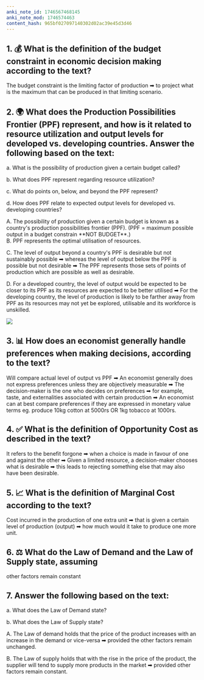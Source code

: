 ```yaml
---
anki_note_id: 1746567468145
anki_note_mod: 1746574463
content_hash: 965bf027097140302d02ac39e45d3d46
---
```


## 1. 💰 What is the definition of the budget constraint in economic decision making according to the text?

The budget constraint is the limiting factor of production ➡ to project what is the maximum that can be produced in that limiting scenario.

## 2. 🌍 What does the Production Possibilities Frontier (PPF) represent, and how is it related to resource utilization and output levels for developed vs. developing countries. Answer the following based on the text:
  
a. What is the possibility of production given a certain budget called?
  
b. What does PPF represent regarding resource utilization?
  
c. What do points on, below, and beyond the PPF represent?
  
d. How does PPF relate to expected output levels for developed vs. developing countries?

A. The possibility of production given a certain budget is known as a country's production possibilities frontier (PPF). (PPF = maximum possible output in a budget constrain \*\*NOT BUDGET\*\*.)  
B. PPF represents the optimal utilisation of resources.
  
C. The level of output beyond a country's PPF is desirable but not sustainably possible ➡ whereas the level of output below the PPF is possible but not desirable ➡ The PPF represents those sets of points of production which are possible as well as desirable.
  
D. For a developed country, the level of output would be expected to be closer to its PPF as its resources are expected to be better utilised ➡ For the developing country, the level of production is likely to be farther away from PPF as its resources may not yet be explored, utilisable and its workforce is unskilled.

![](paste-41845a32b2c26da2d757de7bd6cc8fe67e67d20c.jpg)

## 3. 📊 How does an economist generally handle preferences when making decisions, according to the text?

Will compare actual level of output vs PPF ➡ An economist generally does not express preferences unless they are objectively measurable ➡ The decision-maker is the one who decides on preferences ➡ for example, taste, and externalities associated with certain production ➡ An economist can at best compare preferences if they are expressed in monetary value terms eg. produce 10kg cotton at 5000rs OR 1kg tobacco at 1000rs.

## 4. ✅ What is the definition of Opportunity Cost as described in the text?

It refers to the benefit forgone ➡ when a choice is made in favour of one and against the other ➡ Given a limited resource, a decision-maker chooses what is desirable ➡ this leads to rejecting something else that may also have been desirable.

## 5. 📈 What is the definition of Marginal Cost according to the text?

Cost incurred in the production of one extra unit ➡ that is given a certain level of production (output) ➡ how much would it take to produce one more unit.

## 6. ⚖️ What do the Law of Demand and the Law of Supply state, assuming

other factors remain constant

## 7. Answer the following based on the text:
  
a. What does the Law of Demand state?
  
b. What does the Law of Supply state?

A. The Law of demand holds that the price of the product increases with an increase in the demand or vice-versa ➡ provided the other factors remain unchanged.
  
B. The Law of supply holds that with the rise in the price of the product, the supplier will tend to supply more products in the market ➡ provided other factors remain constant.